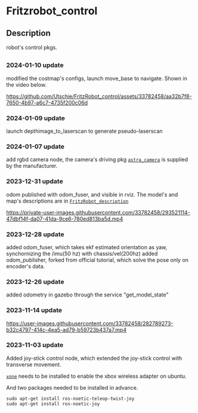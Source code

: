 # Fritzrobot_control

## Description
robot's control pkgs.
##
### 2024-01-10 update
modified the costmap's configs, launch move_base to navigate. Shown in the video below.

https://github.com/Utschie/FritzRobot_control/assets/33782458/aa32b7f8-7650-4b97-a6c7-4735f200c06d
### 2024-01-09 update
launch depthimage_to_laserscan to generate pseudo-laserscan
### 2024-01-07 update
add rgbd camera node, the camera's driving pkg [`astra_camera`](https://github.com/orbbec/ros_astra_camera) is supplied by the manufacturer. 
### 2023-12-31 update
odom published with odom_fuser, and visible in rviz. The model's and map's descriptions are in [`FritzRobot_description`](https://github.com/Utschie/FritzRobot_description)

https://private-user-images.githubusercontent.com/33782458/293521114-47dbf14f-da07-41da-9ce6-780ed813ba5d.mp4
### 2023-12-28 update
added odom_fuser, which takes ekf estimated orientation as yaw, synchornizing the /imu(50 hz) with chassis/vel(200hz)
added odom_publisher, forked from official tutorial, which solve the pose only on encoder's data.
### 2023-12-26 update
added odometry in gazebo through the service "get_model_state" 
### 2023-11-14 update
https://user-images.githubusercontent.com/33782458/282789273-b32c4797-414c-4ea5-ad79-b59723b437a7.mp4
### 2023-11-03 update
Added joy-stick control node, which extended the joy-stick control with transverse movement. 

[`xone`](https://github.com/medusalix/xone) needs to be installed to enable the xbox wireless adapter on ubuntu.


And two packages needed to be installed in advance.
```
sudo apt-get install ros-noetic-teleop-twist-joy
sudo apt-get install ros-noetic-joy
```
